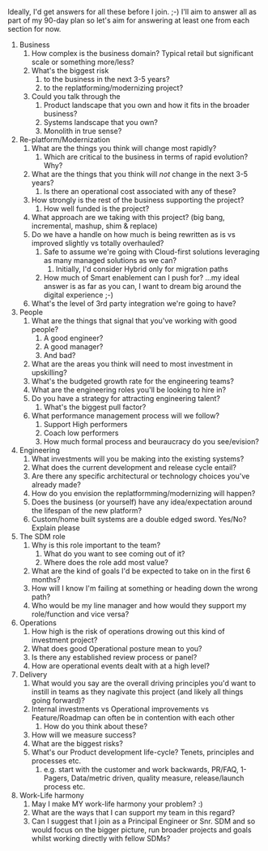 Ideally, I'd get answers for all these before I join. ;-)
I'll aim to answer all as part of my 90-day plan so let's aim for answering at least one from each section for now.

1. Business
   1. How complex is the business domain? Typical retail but significant scale or something more/less?
   1. What's the biggest risk
      1. to the business in the next 3-5 years?
      1. to the replatforming/modernizing project?
   1. Could you talk through the
      1. Product landscape that you own and how it fits in the broader business?
      1. Systems landscape that you own?
      1. Monolith in true sense?
1. Re-platform/Modernization
   1. What are the things you think will change most rapidly?
      1. Which are critical to the business in terms of rapid evolution? Why?
   1. What are the things that you think will _not_ change in the next 3-5 years?
      1. Is there an operational cost associated with any of these?
   1. How strongly is the rest of the business supporting the project?
      1. How well funded is the project?
   1. What approach are we taking with this project? (big bang, incremental, mashup, shim & replace)
   1. Do we have a handle on how much is being rewritten as is vs improved slightly vs totally overhauled?
      1. Safe to assume we're going with Cloud-first solutions leveraging as many managed solutions as we can?
         1. Initially, I'd consider Hybrid only for migration paths
      1. How much of Smart enablement can I push for? ...my ideal answer is as far as you can, I want to dream big around the digital experience ;-)
   1. What's the level of 3rd party integration we're going to have?
1. People
   1. What are the things that signal that you've working with good people?
      1. A good engineer?
      1. A good manager?
      1. And bad?
   1. What are the areas you think will need to most investment in upskilling?
   1. What's the budgeted growth rate for the engineering teams?
   1. What are the engineering roles you'll be looking to hire in?
   1. Do you have a strategy for attracting engineering talent?
      1. What's the biggest pull factor?
   1. What performance management process will we follow?
      1. Support High performers
      1. Coach low performers
      1. How much formal process and beuraucracy do you see/evision?
1. Engineering
   1. What investments will you be making into the existing systems?
   1. What does the current development and release cycle entail?
   1. Are there any specific architectural or technology choices you've already made?
   1. How do you envision the replatformming/modernizing will happen?
   1. Does the business (or yourself) have any idea/expectation around the lifespan of the new platform?
   1. Custom/home built systems are a double edged sword. Yes/No? Explain please
1. The SDM role
   1. Why is this role important to the team?
      1. What do you want to see coming out of it?
      1. Where does the role add most value?
   1. What are the kind of goals I'd be expected to take on in the first 6 months?
   1. How will I know I'm failing at something or heading down the wrong path?
   1. Who would be my line manager and how would they support my role/function and vice versa?
1. Operations
   1. How high is the risk of operations drowing out this kind of investment project?
   1. What does good Operational posture mean to you?
   1. Is there any established review process or panel?
   1. How are operational events dealt with at a high level?
1. Delivery
   1. What would you say are the overall driving principles you'd want to instill in teams as they nagivate this project (and likely all things going forward)?
   1. Internal investments vs Operational improvements vs Feature/Roadmap can often be in contention with each other
      1. How do you think about these?
   1. How will we measure success?
   1. What are the biggest risks?
   1. What's our Product development life-cycle? Tenets, principles and processes etc.
      1. e.g. start with the customer and work backwards, PR/FAQ, 1-Pagers, Data/metric driven, quality measure, release/launch process etc.
1. Work-Life harmony
   1. May I make MY work-life harmony your problem? :)
   1. What are the ways that I can support my team in this regard?
   1. Can I suggest that I join as a Principal Engineer or Snr. SDM and so would focus on the bigger picture, run broader projects and goals whilst working directly with fellow SDMs?

